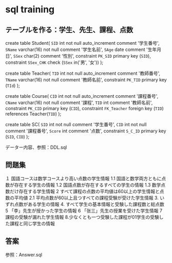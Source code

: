 # sql training
## テーブルを作る：学生、先生、課程、点数

create table Student(
	`SID` int not null auto_increment comment '学生番号',
	`SName` varchar(16) not null comment '学生名前',
	`SAge` date comment '生年月日',
	`SSex` char(2) comment '性別',
    constraint `PK_SID` primary key (`SID`),
	constraint `SSex_CHK` check (`SSex` in('男', '女'))
);


create table Teacher(
	`TID` int not null auto_increment comment '教師番号',
	`TName` varchar(16) not null comment '教師名前',
    constraint `PK_TID` primary key (`TId`)
);


create table Course(
	`CID` int not null auto_increment comment '課程番号',
	`CName` varchar(16) not null comment '課程',
	`TID` int comment '教師名前',
	constraint `PK_CID` primary key (`CID`),
	constraint `FK_Teacher` foreign key (`TID`) references Teacher(`TID`)
);


create table SC(
	`SID` int not null comment '学生番号',
	`CID` int not null comment '課程番号',
	`Score` int comment '点数',
	constraint `S_C_ID` primary key (`SID`, `CID`)
);

データー内容、参照：DDL.sql
## 問題集
１ 国語コースは数学コースより高い点数の学生情報
1.1 国語と数学両方ともに点数が存在する学生の情報
1.2 国語点数が存在するすべての学生の情報
1.3 数学点数だけ存在する学生情報
2 すべて課程の点数の平均値は60以上の学生情報と点数の平均値
2.1 平均点数が60以上且つすべての課程受験が受けた学生情報
3. いずれ点数がある学生の情報
4. すべて学生の基本情報と受験した課程数と総点数
5 「李」先生が授かった学生の情報
6 「张三」先生の授業を受けた学生情報
7 課程の受験が漏れた学生情報
8.少なくとも一つ受験した課程が01学生の受験した課程と同じ学生の情報

## 答案
参照：Answer.sql

